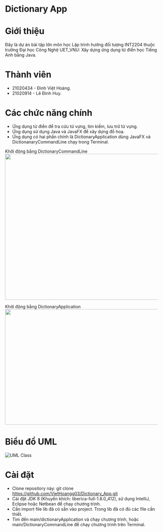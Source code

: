 # Dictionary App

# Giới thiệu <a name="introduction"></a>
Đây là dự án bài tập lớn môn học Lập trình hướng đối tượng INT2204 thuộc trường Đại học Công Nghệ UET_VNU: Xây dựng ứng dụng từ điển học Tiếng Anh bằng Java.

# Thành viên <a name="member"></a>
* 21020434 - Đinh Việt Hoàng.
* 21020914 - Lê Đình Huy.

# Các chức năng chính <a name="function"></a>
* Ứng dụng từ điển để tra cứu từ vựng, tìm kiếm, lưu trữ từ vựng.
* Ứng dụng sử dụng Java và JavaFX để xây dựng đồ hoạ.
* Ứng dụng có hai phần chính là DictionaryApplication dùng JavaFX và DictionanaryCommandLine chạy trong Terminal.

<p> Khởi động bằng DictionaryCommandLine
  <img width="640" height="480" src="https://i.imgur.com/paLNfBJ.png" alt="">
</p>

<p> Khởi động bằng DictionaryApplication
  <img width="600" height="380" src="https://i.imgur.com/1q0uSq1.png" alt="">
</p>

# Biểu đồ UML
![UML Class](https://github.com/VietHoangg03/Dictionary_App/assets/97818743/4a4cfcf2-2ea7-4f23-9e23-f2b1965faee7)


# Cài đặt <a name="installation"></a>
* Clone repository này: git clone https://github.com/VietHoangg03/Dictionary_App.git
* Cài đặt JDK 8 (Khuyến khích: liberica-full-1.8.0_412), sử dụng IntelliJ, Eclipse hoặc Netbean để chạy chương trình.
* Cần import file lib đã có sẵn vào project. Trong lib đã có đủ các file cần thiết.
* Tìm đến main/dictionaryApplication và chạy chương trình, hoặc main/DictionaryCommandLine để chạy chương trình trên Terminal.
